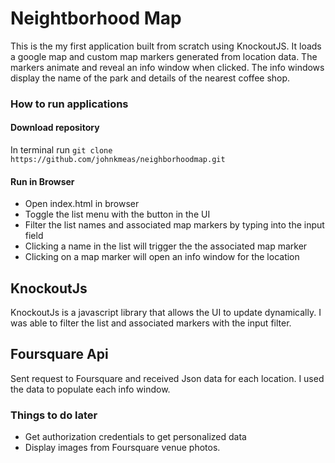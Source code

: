 # Neightborhood Map

This is the my first application built from scratch using KnockoutJS. It loads a google map and custom map markers generated from location data. The markers animate and reveal an info window when clicked. The info windows display the name of the park and details of the nearest coffee shop.

### How to run applications
#### Download repository
In terminal run `git clone https://github.com/johnkmeas/neighborhoodmap.git`

#### Run in Browser
- Open index.html in browser
- Toggle the list menu with the button in the UI
- Filter the list names and associated map markers by typing into the input field
- Clicking a name in the list will trigger the the associated map marker
- Clicking on a map marker will open an info window for the location

## KnockoutJs
KnockoutJs is a javascript library that allows the UI to update dynamically. I was able to filter the list and associated markers with the input filter.

## Foursquare Api
Sent request to Foursquare and received Json data for each location. I used the data to populate each info window.


### Things to do later
- Get authorization credentials to get personalized data
- Display images from Foursquare venue photos.
